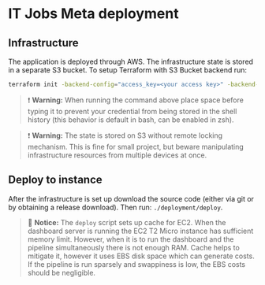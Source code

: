 # IT Jobs Meta deployment

## Infrastructure

The application is deployed through AWS. The infrastructure state is stored in a
separate S3 bucket. To setup Terraform with S3 Bucket backend run:
```sh
terraform init -backend-config="access_key=<your access key>" -backend-config="secret_key=<your secret key>"
```

> ❗️ **Warning:** When running the command above place space before typing it to
> prevent your credential from being stored in the shell history (this behavior
> is default in bash, can be enabled in zsh).

> ❗️ **Warning:** The state is stored on S3 without remote locking mechanism. This
> is fine for small project, but beware manipulating infrastructure resources
> from multiple devices at once.

## Deploy to instance

After the infrastructure is set up download the source code (either via git or
by obtaining a release download). Then run: `./deployment/deploy`.

> 📝 **Notice:** The `deploy` script sets up cache for EC2. When the dashboard
> server is running the EC2 T2 Micro instance has sufficient memory limit.
> However, when it is to run the dashboard and the pipeline simultaneously there
> is not enough RAM. Cache helps to mitigate it, however it uses EBS disk space
> which can generate costs. If the pipeline is run sparsely and swappiness is
> low, the EBS costs should be negligible.
